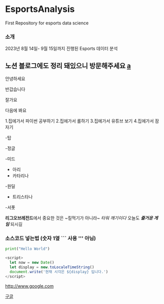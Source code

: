 # EsportsAnalysis
First Repository for esports data science


### 소개
2023년 8월 14일- 9월 15일까지 진행된 Esports 데이터 분석

노션 블로그에도 정리 돼있으니 방문해주세요
[a](https://www.notion.so/E-SPORTS-cf6d889ea7104e1e94a7675cabcec9ab)
---


안녕하세요

반갑습니다

잘가요

다음에 봐요

1.집에가서 파이썬 공부하기
2.집에가서 롤하기
3.집에가서 유튜브 보기
4.집에가서 잠자기

-탑

-정글

-미드
  - 아리
  - 카타리나

-원딜
  
  - 트리스타나

-서폿

**리그오브레전드**에서 중요한 것은 ~킬먹기가 아니라~ *타워 깨기이다*
오늘도 ***즐거운 게임*** 되시길

### 소스코드 넣는법 (숫자 1옆 ``` 사용 ''' 아님)

```python
print("Hello World")
```

```javascript
<script>
  let now = new Date()
  let display = new.toLocaleTimeString()
  document.write('현재 시각은 ${display} 입니다.')
</script>
```

<http://www.google.com>


[구글](https://www.google.com, "클릭하면 구글로 이동합니다") 

